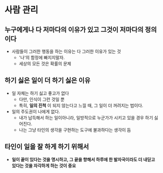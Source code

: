 # 사람 관리

## 누구에게나 다 저마다의 이유가 있고 그것이 저마다의 정의이다

- 사람들이 그러한 행동을 하는 이유는 다 그러한 이유가 있는 것
  - '나'의 함정에 빠지지말자.
  - 세상의 모든 것은 확률의 문제

## 하기 싫은 일이 더 하기 싫은 이유

- 일 자체는 하기 싫고 좋고가 없다
  - 다만, 인식이 그런 것일 뿐
  - 특히, **일의 진척** 이 되지 않는다고 느낄 때, 그 일이 더 꺼려지는 법이다.
- 일의 주도권이 나에게 없다.
  - 내가 납득해서 하는 일이아니라, 일방적으로 누군가가 시키고 있을 경우 하기 싫어진다.
  - 나는 그냥 타인의 생각을 구현하는 도구에 불과하다는 생각이 듬

## 타인이 일을 잘 하게 하기 위해서

- **일이 끝이 있다는 것을 명시하고, 그 끝을 향해서 하루에 한 발자국이라도 더 내딛고 있다는 것을 자각하게 하는 것이 중요**
